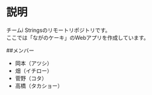 # 説明

チームi Stringsのリモートリポジトリです。  
ここでは「ながのケーキ」のWebアプリを作成しています。

##メンバー
- 岡本（アツシ）
- 畑（イチロー）
- 菅野（コタ）
- 高橋（タカショー）